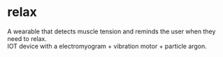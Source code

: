 # relax
A wearable that detects muscle tension and reminds the user when they need to relax. \
IOT device with a electromyogram + vibration motor + particle argon. 
